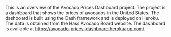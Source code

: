This is an overview of the Avocado Prices Dashboard project. The project is a dashboard that shows the prices of avocados in the United States. The dashboard is built using the Dash framework and is deployed on Heroku. The data is obtained from the Hass Avocado Board website. The dashboard is available at https://avocado-prices-dashboard.herokuapp.com/.
